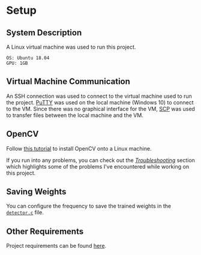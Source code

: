 # Setup

## System Description

A Linux virtual machine was used to run this project.

```
OS: Ubuntu 18.04
GPU: 1GB
```

## Virtual Machine Communication

An SSH connection was used to connect to the virtual machine used to run the project. [PuTTY](https://www.putty.org/) was used on the local machine (Windows 10) to connect to the VM. Since there was no graphical interface for the VM, [SCP](https://en.wikipedia.org/wiki/Secure_copy) was used to transfer files between the local machine and the VM.

## OpenCV

Follow [this tutorial](https://docs.opencv.org/4.1.0/d7/d9f/tutorial_linux_install.html) to install OpenCV onto a Linux machine.

If you run into any problems, you can check out the [*Troubleshooting*]() section which highlights some of the problems I've encountered while working on this project.

## Saving Weights

You can configure the frequency to save the trained weights in the [`detector.c`](https://github.com/AlexeyAB/darknet/blob/cce34712f6928495f1fbc5d69332162fc23491b9/src/detector.c#L271) file.

## Other Requirements

Project requirements can be found [here](https://github.com/AlexeyAB/darknet#requirements).